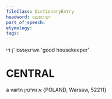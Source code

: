 ```yaml
---
fileClass: DictionaryEntry
headword: ווערטאַנעס
part_of_speech: 
etymology: 
tags: 
---
```

ווערטאַנעס
־ן
די
'good housekeeper'

CENTRAL
========

a vartn אַ ווירטין {POLAND, Warsaw, 52211}
